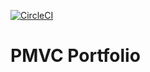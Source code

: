 [![CircleCI](https://circleci.com/gh/pmvc-theme/pmvc_react_portfolio/tree/main.svg?style=svg)](https://circleci.com/gh/pmvc-theme/pmvc_react_portfolio/tree/main)

PMVC Portfolio 
===


